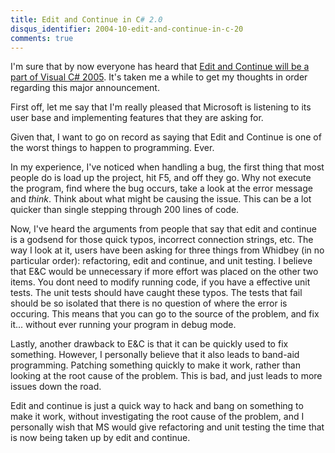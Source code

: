 ```yaml
---
title: Edit and Continue in C# 2.0
disqus_identifier: 2004-10-edit-and-continue-in-c-20
comments: true
---
```


I'm sure that by now everyone has heard that [Edit and Continue will be a part of Visual C# 2005][1]. It's taken me a while to get my thoughts in order regarding this major announcement.

First off, let me say that I'm really pleased that Microsoft is listening to its user base and implementing features that they are asking for.

Given that, I want to go on record as saying that Edit and Continue is one of the worst things to happen to programming. Ever. 

In my experience, I've noticed when handling a bug, the first thing that most people do is load up the project, hit F5, and off they go. Why not execute the program, find where the bug occurs, take a look at the error message and *think*. Think about what might be causing the issue. This can be a lot quicker than single stepping through 200 lines of code.

Now, I've heard the arguments from people that say that edit and continue is a godsend for those quick typos, incorrect connection strings, etc. The way I look at it, users have been asking for three things from Whidbey (in no particular order): refactoring, edit and continue, and unit testing. I believe that E&C would be unnecessary if more effort was placed on the other two items. You dont need to modify running code, if you have a effective unit tests. The unit tests should have caught these typos. The tests that fail should be so isolated that there is no question of where the error is occuring. This means that you can go to the source of the problem, and fix it... without ever running your program in debug mode.

Lastly, another drawback to E&C is that it can be quickly used to fix something. However, I personally believe that it also leads to band-aid programming. Patching something quickly to make it work, rather than looking at the root cause of the problem. This is bad, and just leads to more issues down the road.

Edit and continue is just a quick way to hack and bang on something to make it work, without investigating the root cause of the problem, and I personally wish that MS would give refactoring and unit testing the time that is now being taken up by edit and continue.

[1]:http://msdn.microsoft.com/vcsharp/default.aspx?pull=/library/en-us/dnvs05/html/edit_continue.asp

